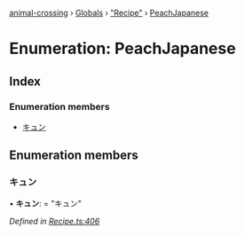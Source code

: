 [animal-crossing](../README.md) › [Globals](../globals.md) › ["Recipe"](../modules/_recipe_.md) › [PeachJapanese](_recipe_.peachjapanese.md)

# Enumeration: PeachJapanese

## Index

### Enumeration members

* [キュン](_recipe_.peachjapanese.md#キュン)

## Enumeration members

###  キュン

• **キュン**: = "キュン"

*Defined in [Recipe.ts:406](https://github.com/Norviah/animal-crossing/blob/682361d/module/types/Recipe.ts#L406)*
